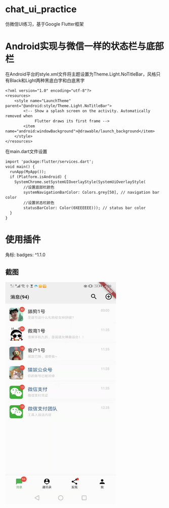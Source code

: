 # chat_ui_practice

仿微信UI练习，基于Google Flutter框架

# Android实现与微信一样的状态栏与底部栏
在Android平台的style.xml文件将主题设置为Theme.Light.NoTitleBar，风格只有Black和Light两种黑底白字和白底黑字
```
<?xml version="1.0" encoding="utf-8"?>
<resources>
    <style name="LaunchTheme" parent="@android:style/Theme.Light.NoTitleBar">
        <!-- Show a splash screen on the activity. Automatically removed when
             Flutter draws its first frame -->
        <item name="android:windowBackground">@drawable/launch_background</item>
    </style>
</resources>
```

在main.dart文件设置
```
import 'package:flutter/services.dart';
void main() {
  runApp(MyApp());
  if (Platform.isAndroid) {
    SystemChrome.setSystemUIOverlayStyle(SystemUiOverlayStyle(
        //设置底部栏颜色
        systemNavigationBarColor: Colors.grey[50], // navigation bar color
        //设置状态栏颜色
        statusBarColor: Color(0XEEEEEE))); // status bar color
  }
}
```

# 使用插件
角标: badges: ^1.1.0

## 截图
<img src="https://github.com/a2824256/chat_ui_practice/blob/master/screenshot.jpg" width="350" height="700" />
